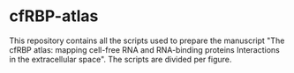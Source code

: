 # cfRBP-atlas
This repository contains all the scripts used to prepare the manuscript "The cfRBP atlas: mapping cell-free RNA and RNA-binding proteins Interactions in the extracellular space". The scripts are divided per figure.
